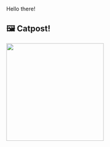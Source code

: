 Hello there!



## 🖼️ Catpost!

<sub>
    <img src="https://cdn2.thecatapi.com/images/kI78GAreH.jpg" height="256">
</sub>

